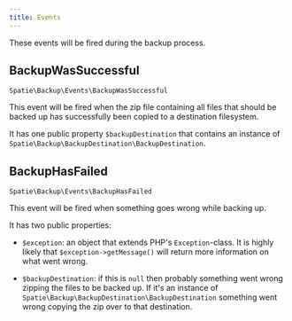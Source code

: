 ```yaml
---
title: Events
---
```


These events will be fired during the backup process.

## BackupWasSuccessful

`Spatie\Backup\Events\BackupWasSuccessful`

This event will be fired when the zip file containing all files that should be backed up has successfully been copied to a destination filesystem.

It has one public property `$backupDestination` that contains an instance 
of `Spatie\Backup\BackupDestination\BackupDestination`.

## BackupHasFailed

`Spatie\Backup\Events\BackupHasFailed`

This event will be fired when something goes wrong while backing up. 

It has two public properties:

- `$exception`: an object that extends PHP's `Exception`-class. It is highly likely that `$exception->getMessage()` will return more information on what went wrong.

- `$backupDestination`: if this is `null` then probably something went wrong zipping the files to be backed up. If it's an instance of `Spatie\Backup\BackupDestination\BackupDestination` something went wrong copying the zip over to that destination.
